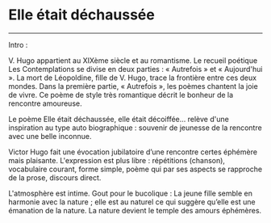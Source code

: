 # Elle était déchaussée
---
Intro : 

V. Hugo appartient au XIXème siècle et au romantisme. Le recueil poétique Les Contemplations se divise en deux parties : « Autrefois » et « Aujourd'hui ». La mort de Léopoldine, fille de V. Hugo, trace la frontière entre ces deux mondes. Dans la première partie, « Autrefois », les poèmes chantent la joie de vivre. Ce poème de style très romantique décrit le bonheur de la rencontre amoureuse.


Le poème Elle était déchaussée, elle était décoiffée… relève d'une inspiration au type auto biographique : souvenir de jeunesse de la rencontre avec une belle inconnue.

Victor Hugo fait une évocation jubilatoire d’une rencontre certes éphémère mais plaisante. L'expression est plus libre : répétitions (chanson), vocabulaire courant, forme simple, poème qui par ses aspects se rapproche de la prose, discours direct.

L'atmosphère est intime. Gout pour le bucolique : La jeune fille semble en harmonie avec la nature ; elle est au naturel ce qui suggère qu’elle est une émanation de la nature. La nature devient le temple des amours éphémères.
<!--stackedit_data:
eyJoaXN0b3J5IjpbMjEyOTUxNDAzM119
-->
